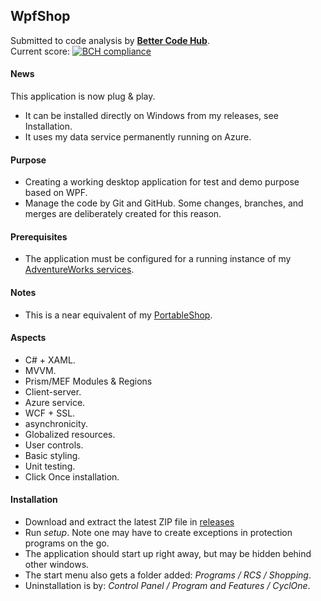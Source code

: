 ## WpfShop

Submitted to code analysis by **[Better Code Hub](https://bettercodehub.com)**.  
Current score: [![BCH compliance](https://bettercodehub.com/edge/badge/a-einstein/WpfShop)](https://bettercodehub.com)  

#### News
This application is now plug & play.
* It can be installed directly on Windows from my releases, see Installation.
* It uses my data service permanently running on Azure.

#### Purpose
* Creating a working desktop application for test and demo purpose based on WPF.
* Manage the code by Git and GitHub. Some changes, branches, and merges are deliberately created for this reason.

#### Prerequisites
* The application must be configured for a running instance of my [AdventureWorks services](https://github.com/a-einstein/AdventureWorks/blob/master/README.md).

#### Notes
* This is a near equivalent of my [PortableShop](https://github.com/a-einstein/PortableShop).

#### Aspects
* C# + XAML.
* MVVM.
* Prism/MEF Modules & Regions
* Client-server.
* Azure service.
* WCF + SSL.
* asynchronicity.
* Globalized resources.
* User controls.
* Basic styling.
* Unit testing.
* Click Once installation.

#### Installation
* Download and extract the latest ZIP file in [releases](https://github.com/a-einstein/WpfShop/releases)
* Run *setup*. Note one may have to create exceptions in protection programs on the go.
* The application should start up right away, but may be hidden behind other windows.
* The start menu also gets a folder added: *Programs / RCS / Shopping*.
* Uninstallation is by: *Control Panel / Program and Features / CyclOne*.
